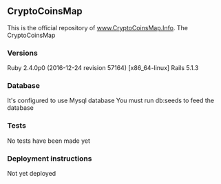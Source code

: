 ## CryptoCoinsMap 

This is the official repository of www.CryptoCoinsMap.Info.
The CryptoCoinsMap 

### Versions
Ruby 2.4.0p0 (2016-12-24 revision 57164) [x86_64-linux]
Rails 5.1.3

### Database
It's configured to use Mysql database 
You must run db:seeds to feed the database

### Tests
No tests have been made yet

### Deployment instructions
Not yet deployed
